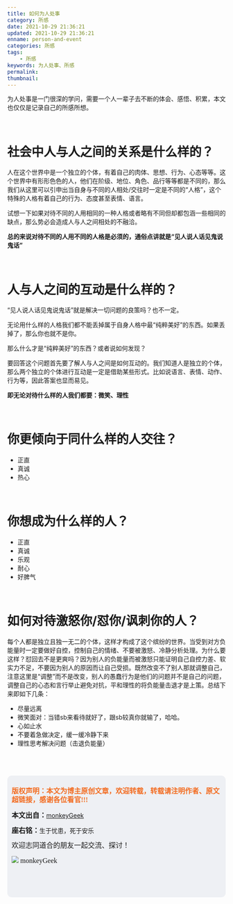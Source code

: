 ```yaml
---
title: 如何为人处事
category: 所感
date: 2021-10-29 21:36:21
updated: 2021-10-29 21:36:21
enname: person-and-event
categories: 所感
tags:
	- 所感
keywords: 为人处事、所感
permalink:
thumbnail:
---
```


为人处事是一门很深的学问，需要一个人一辈子去不断的体会、感悟、积累，本文也仅仅是记录自己的所感所想。<!--more-->



</br>

# 社会中人与人之间的关系是什么样的？

人在这个世界中是一个独立的个体，有着自己的肉体、思想、行为、心态等等。这个世界中有形形色色的人，他们在阶级、地位、角色、品行等等都是不同的，那么我们从这里可以引申出当自身与不同的人相处/交往时一定是不同的“人格”，这个特殊的人格有着自己的行为、态度甚至表情、语言。

试想一下如果对待不同的人用相同的一种人格或者略有不同但却都包涵一些相同的缺点，那么势必会造成人与人之间相处的不融洽。

**总的来说对待不同的人用不同的人格是必须的，通俗点讲就是“见人说人话见鬼说鬼话”**



</br>

# 人与人之间的互动是什么样的？

“见人说人话见鬼说鬼话”就是解决一切问题的良策吗？也不一定。

无论用什么样的人格我们都不能丢掉属于自身人格中最“纯粹美好”的东西。如果丢掉了，那么你也就不是你。

那么什么才是“纯粹美好”的东西？或者说如何发现？

要回答这个问题首先要了解人与人之间是如何互动的。我们知道人是独立的个体，那么两个独立的个体进行互动是一定是借助某些形式。比如说语言、表情、动作、行为等，因此答案也显而易见。

**即无论对待什么样的人我们都要：微笑、理性**



</br>

# 你更倾向于同什么样的人交往？

- 正直
- 真诚
- 热心



</br>

# 你想成为什么样的人？

- 正直
- 真诚
- 乐观
- 耐心
- 好脾气



</br>

# 如何对待激怒你/怼你/讽刺你的人？

每个人都是独立且独一无二的个体，这样才构成了这个缤纷的世界。当受到对方负能量时一定要做好自控，控制自己的情绪、不要被激怒、冷静分析处理。为什么要这样？怼回去不是更爽吗？因为别人的负能量而被激怒只能证明自己自控力差、软实力不足，不要因为别人的原因而让自己受损。既然改变不了别人那就调整自己，注意这里是“调整”而不是改变，别人的愚蠢行为是他们的问题并不是自己的问题，调整自己的心态和言行举止避免对抗，平和理性的将负能量击退才是上策。总结下来即如下几条：

- 尽量远离
- 微笑面对：当错sb来看待就好了，跟sb较真你就输了，哈哈。
- 心如止水
- 不要着急做决定，缓一缓冷静下来
- 理性思考解决问题（击退负能量）



</br>

</br>

</br>

<script>
var _hmt = _hmt || [];
(function() {
  var hm = document.createElement("script");
  hm.src = "https://hm.baidu.com/hm.js?2f798e6b269c8a40f12bef25d7f1876d";
  var s = document.getElementsByTagName("script")[0]; 
  s.parentNode.insertBefore(hm, s);
})();
</script>

<div style="height:260px; background-color:rgb(238,240,244); padding:10px;border-radius:10px;">
    <p style="color:#f36c21;font:bold 16px/20px 'kaiTi';">
      版权声明：本文为博主原创文章，欢迎转载，转载请注明作者、原文超链接，感谢各位看官!!!
    </p>
    <p>
      <span style="font:bold 16px/20px 'kaiTi';">本文出自：</span><a href="https://monkeyGeek369.github.io">monkeyGeek</a> 
    </p>
    <p>
      <span style="font:bold 16px/20px 'kaiTi';">座右铭：</span><span>生于忧患，死于安乐</span> 
    </p>
    <p>
      <span style="font:16px/20px 'kaiTi';">欢迎志同道合的朋友一起交流、探讨！</span> 
    </p>
    <img style="height:auto; width:auto;flot:left;" src="../../../../image/monkey64.png" /><span style="font:16px/20px 'kaiTi';flot:left;">   monkeyGeek</span>


